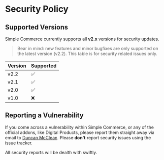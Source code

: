 # Security Policy

## Supported Versions

Simple Commerce currently supports all **v2.x** versions for security updates. 

> Bear in mind: new features and minor bugfixes are only supported on the latest version (v2.2). This table is for security related issues only.

| Version | Supported          |
| ------- | ------------------ |
| v2.2    | :white_check_mark: |
| v2.1    | :white_check_mark: |
| v2.0    | :white_check_mark: |
| v1.0    | :x:                |

## Reporting a Vulnerability

If you come across a vulnerability within Simple Commerce, or any of the official addons, like Digital Products, please report them straight away via email to [Duncan McClean](mailto:duncan@doublethree.digital). Please **don't** report security issues using the issue tracker.

All security reports will be dealth with swiftly.
